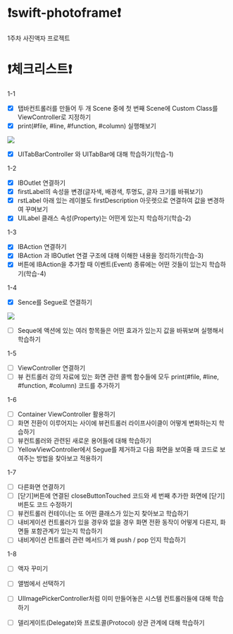 # ❗️swift-photoframe❗️
1주차 사진액자 프로젝트

# ❗️체크리스트❗️
1-1
- [x] 탭바컨트롤러를 만들어 두 개 Scene 중에 첫 번째 Scene에 Custom Class를 ViewController로 지정하기
- [x] print(#file, #line, #function, #column) 실행해보기
<img src="https://user-images.githubusercontent.com/97685264/223127234-c8aaab85-955d-42f1-9bda-8310c49cbb8e.png">

- [x] UITabBarController 와 UITabBar에 대해 학습하기(학습-1)

1-2
- [x] IBOutlet 연결하기
- [x] firstLabel의 속성을 변경(글자색, 배경색, 투명도, 글자 크기를 바꿔보기)
- [x] rstLabel 아래 있는 레이블도 firstDescription 아웃렛으로 연결하여 값을 변경하여 꾸며보기
- [x] UILabel 클래스 속성(Property)는 어떤게 있는지 학습하기(학습-2)

1-3
- [x] IBAction 연결하기
- [x] IBAction 과 IBOutlet 연결 구조에 대해 이해한 내용을 정리하기(학습-3)
- [x] 버튼에 IBAction을 추가할 때 이벤트(Event) 종류에는 어떤 것들이 있는지 학습하기(학습-4)

1-4
- [x] Sence를 Segue로 연결하기
<img src = "https://user-images.githubusercontent.com/97685264/223899257-28ce9a66-3b1b-45fa-97da-5cf8fbd3be3f.gif">

- [ ] Seque에 액션에 있는 여러 항목들은 어떤 효과가 있는지 값을 바꿔보며 실행해서 학습하기

1-5
- [ ] ViewController 연결하기
- [ ] 뷰 컨트롤러 강의 자료에 있는 화면 관련 콜백 함수들에 모두 print(#file, #line, #function, #column) 코드를 추가하기

1-6
- [ ] Container ViewController 활용하기
- [ ] 화면 전환이 이루어지는 사이에 뷰컨트롤러 라이프사이클이 어떻게 변화하는지 학습하기
- [ ] 뷰컨트롤러와 관련된 새로운 용어들에 대해 학습하기
- [ ] YellowViewController에서 Segue를 제거하고 다음 화면을 보여줄 때 코드로 보여주는 방법을 찾아보고 적용하기

1-7
- [ ] 다른화면 연결하기
- [ ] [닫기]버튼에 연결된 closeButtonTouched 코드와 세 번째 추가한 화면에 [닫기]버튼도 코드 수정하기
- [ ] 뷰컨트롤러 컨테이너는 또 어떤 클래스가 있는지 찾아보고 학습하기
- [ ] 내비게이션 컨트롤러가 있을 경우와 없을 경우 화면 전환 동작이 어떻게 다른지, 화면들 포함관계가 있는지 학습하기
- [ ] 내비게이션 컨트롤러 관련 메서드가 왜 push / pop 인지 학습하기

1-8
- [ ] 액자 꾸미기
- [ ] 앨범에서 선택하기
- [ ] UIImagePickerController처럼 이미 만들어놓은 시스템 컨트롤러들에 대해 학습하기
- [ ] 델리게이트(Delegate)와 프로토콜(Protocol) 상관 관계에 대해 학습하기

